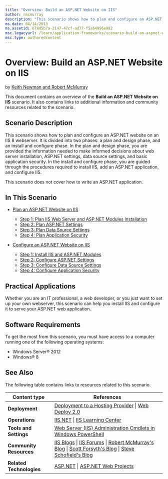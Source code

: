 ```yaml
---
title: "Overview: Build an ASP.NET Website on IIS"
author: rmcmurray
description: "This scenario shows how to plan and configure an ASP.NET website on an IIS 8 webserver. It is divided into two phases: a plan and design phase, and an instal..."
ms.date: 04/14/2013
ms.assetid: 678d5b7a-2147-47cf-ad77-f5a64996e982
msc.legacyurl: /learn/application-frameworks/scenario-build-an-aspnet-website-on-iis/overview-build-an-asp-net-website-on-iis
msc.type: authoredcontent
---
```

# Overview: Build an ASP.NET Website on IIS

by [Keith Newman and Robert McMurray](https://github.com/rmcmurray)

This document contains an overview of the **Build an ASP.NET Website on IIS** scenario. It also contains links to additional information and community resources related to the scenario.

## Scenario Description

This scenario shows how to plan and configure an ASP.NET website on an IIS 8 webserver. It is divided into two phases: a plan and design phase, and an install and configure phase. In the plan and design phase, you are provided the information needed to make informed decisions about web server installation, ASP.NET settings, data source settings, and basic application security. In the install and configure phase, you are guided through the procedures required to install IIS, add an ASP.NET application, and configure IIS.

This scenario does not cover how to write an ASP.NET application.

## In This Scenario

- [Plan an ASP.NET Website on IIS](plan-an-asp-net-website-on-iis.md)

  - [Step 1: Plan IIS Web Server and ASP.NET Modules Installation](planning-step-1-plan-iis-web-server-and-asp-net-modules-installation.md)
  - [Step 2: Plan ASP.NET Settings](planning-step-2-plan-asp-net-settings.md)
  - [Step 3: Plan Data Source Settings](planning-step-3-plan-data-source-settings.md)
  - [Step 4: Plan Application Security](planning-step-4-plan-application-security.md)
- [Configure an ASP.NET Website on IIS](configure-an-asp-net-website-on-iis.md)

  - [Step 1: Install IIS and ASP.NET Modules](configuring-step-1-install-iis-and-asp-net-modules.md)
  - [Step 2: Configure ASP.NET Settings](configuring-step-2-configure-asp-net-settings.md)
  - [Step 3: Configure Data Source Settings](configuring-step-3-configure-data-source-settings.md)
  - [Step 4: Configure Application Security](configuring-step-4-configure-application-security.md)

## Practical Applications

Whether you are an IT professional, a web developer, or you just want to set up your own webserver, this scenario can help you install IIS and configure it to serve your ASP.NET web application.

## Software Requirements

To get the most from this scenario, you must have access to a computer running one of the following operating systems:

- Windows Server® 2012
- Windows® 8

## See Also

The following table contains links to resources related to this scenario.

| Content type | References |
| --- | --- |
| **Deployment** | [Deployment to a Hosting Provider](https://www.asp.net/web-forms/tutorials/deployment-to-a-hosting-provider/deployment-to-a-hosting-provider-introduction-1-of-12) &#124; [Web Deploy 2.0](https://www.iis.net/downloads/microsoft/web-deploy) |
| **Operations** | [IIS.NET](https://www.iis.net/) &#124; [IIS Learning Center](https://www.iis.net/learn) |
| **Tools and Settings** | [Web Server (IIS) Administration Cmdlets in Windows PowerShell](https://technet.microsoft.com/library/hh867899.aspx) |
| **Community Resources** | [IIS Blogs](https://blogs.iis.net/) &#124; [IIS Forums](https://forums.iis.net/) &#124; [Robert McMurray's Blog](https://blogs.msdn.com/b/robert_mcmurray/) &#124; [Scott Forsyth's Blog](https://blogs.iis.net/owscott/default.aspx) &#124; [Steve Schofield's Blog](https://blogs.iis.net/steveschofield/default.aspx) |
| **Related Technologies** | [ASP.NET](https://www.asp.net/) &#124; [ASP.NET Web Projects](https://msdn.microsoft.com/library/ywdtth2f.aspx) |
